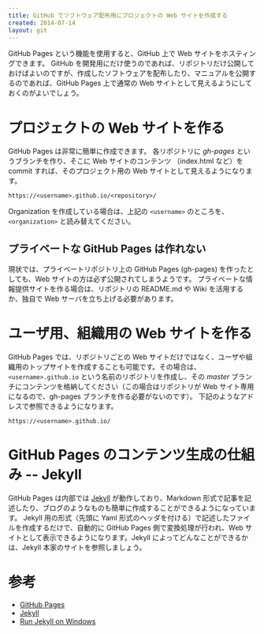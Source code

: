 ```yaml
---
title: GitHub でソフトウェア配布用にプロジェクトの Web サイトを作成する
created: 2014-07-14
layout: git
---
```


GitHub Pages という機能を使用すると、GitHub 上で Web サイトをホスティングできます。
GitHub を開発用にだけ使うのであれば、リポジトリだけ公開しておけばよいのですが、作成したソフトウェアを配布したり、マニュアルを公開するのであれば、GitHub Pages 上で通常の Web サイトとして見えるようにしておくのがよいでしょう。

プロジェクトの Web サイトを作る
====

GitHub Pages は非常に簡単に作成できます。
各リポジトリに *gh-pages* というブランチを作り、そこに Web サイトのコンテンツ （index.html など）を commit すれば、そのプロジェクト用の Web サイトとして見えるようになります。

```
https://<username>.github.io/<repository>/
```

Organization を作成している場合は、上記の ```<username>``` のところを、```<organization>``` と読み替えてください。

プライベートな GitHub Pages は作れない
----

現状では、プライベートリポジトリ上の GitHub Pages (gh-pages) を作ったとしても、Web サイトの方は必ず公開されてしまうようです。
プライベートな情報提供サイトを作る場合は、リポジトリの README.md や Wiki を活用するか、独自で Web サーバを立ち上げる必要があります。

ユーザ用、組織用の Web サイトを作る
====

GitHub Pages では、リポジトリごとの Web サイトだけではなく、ユーザや組織用のトップサイトを作成することも可能です。その場合は、```<username>.github.io``` という名前のリポジトリを作成し、その *master* ブランチにコンテンツを格納してください（この場合はリポジトリが Web サイト専用になるので、gh-pages ブランチを作る必要がないのです）。
下記のようなアドレスで参照できるようになります。

```
https://<username>.github.io/
```

GitHub Pages のコンテンツ生成の仕組み -- Jekyll
====

GitHub Pages は内部では [Jekyll](http://jekyllrb.com/) が動作しており、Markdown 形式で記事を記述したり、ブログのようなものも簡単に作成することができるようになっています。
Jekyll 用の形式（先頭に Yaml 形式のヘッダを付ける）で記述したファイルを作成するだけで、自動的に GitHub Pages 側で変換処理が行われ、Web サイトとして表示できるようになります。Jekyll によってどんなことができるかは、Jekyll 本家のサイトを参照しましょう。

参考
====

* [GitHub Pages](https://pages.github.com)
* [Jekyll](http://jekyllrb.com/)
* [Run Jekyll on Windows](http://jekyll-windows.juthilo.com/)

